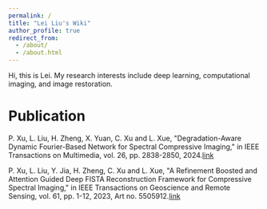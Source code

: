 ```yaml
---
permalink: /
title: "Lei Liu's Wiki"
author_profile: true
redirect_from: 
  - /about/
  - /about.html
---
```


Hi, this is Lei. My research interests include deep learning, computational imaging, and image restoration.

Publication
======
P. Xu, L. Liu, H. Zheng, X. Yuan, C. Xu and L. Xue, "Degradation-Aware Dynamic Fourier-Based Network for Spectral Compressive Imaging," in IEEE Transactions on Multimedia, vol. 26, pp. 2838-2850, 2024.[link](https://doi.org/10.1109/TMM.2023.3304450) 

P. Xu, L. Liu, Y. Jia, H. Zheng, C. Xu and L. Xue, "A Refinement Boosted and Attention Guided Deep FISTA Reconstruction Framework for Compressive Spectral Imaging," in IEEE Transactions on Geoscience and Remote Sensing, vol. 61, pp. 1-12, 2023, Art no. 5505912.[link](https://doi.org/10.1109/TGRS.2023.3257125)


